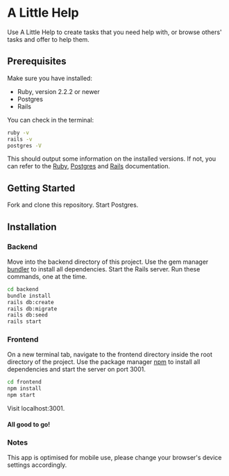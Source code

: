 # A Little Help

Use A Little Help to create tasks that you need help with, or browse others' tasks and offer to help them.

## Prerequisites

Make sure you have installed:
  * Ruby, version 2.2.2 or newer
  * Postgres
  * Rails

You can check in the terminal:

```bash
ruby -v
rails -v
postgres -V
```

This should output some information on the installed versions.
If not, you can refer to the [Ruby](https://www.ruby-lang.org/en/documentation/installation/), [Postgres](https://www.postgresql.org/) and [Rails](https://guides.rubyonrails.org/v5.0/getting_started.html) documentation.

## Getting Started

Fork and clone this repository.
Start Postgres.

## Installation

### Backend

Move into the backend directory of this project.
Use the gem manager [bundler](https://bundler.io/v2.0/guides/rails.html) to install all dependencies. Start the Rails server. Run these commands, one at the time.

```bash
cd backend
bundle install
rails db:create
rails db:migrate
rails db:seed
rails start
```

### Frontend

On a new terminal tab, navigate to the frontend directory inside the root directory of the project. Use the package manager [npm](https://www.npmjs.com/) to install all dependencies and start the server on port 3001.

```bash
cd frontend
npm install
npm start
```
Visit localhost:3001.

#### All good to go!

### Notes

This app is optimised for mobile use, please change your browser's device settings accordingly.
